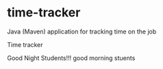 # time-tracker
Java (Maven) application for tracking time on the job

Time tracker

Good Night Students!!!
good morning stuents
